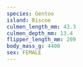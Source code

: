 ```yaml
---
species: Gentoo
island: Biscoe
culmen_length_mm: 43.3
culmen_depth_mm: 13.4
flipper_length_mm: 209
body_mass_g: 4400
sex: FEMALE
---
```

